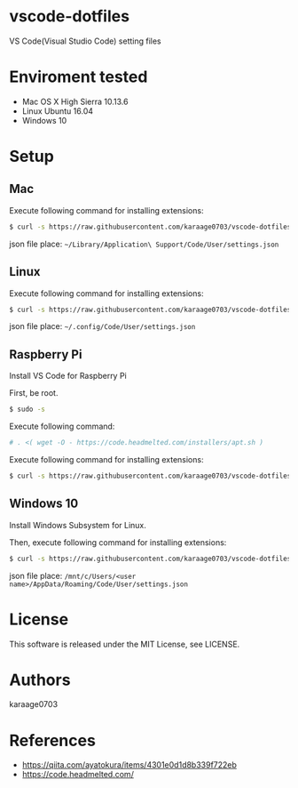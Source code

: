 # vscode-dotfiles

VS Code(Visual Studio Code) setting files

# Enviroment tested

- Mac OS X High Sierra 10.13.6
- Linux Ubuntu 16.04
- Windows 10

# Setup

## Mac
Execute following command for installing extensions:

```sh
$ curl -s https://raw.githubusercontent.com/karaage0703/vscode-dotfiles/master/install-vscode-extensions.sh | /bin/bash
```

json file place: `~/Library/Application\ Support/Code/User/settings.json`

## Linux
Execute following command for installing extensions:

```sh
$ curl -s https://raw.githubusercontent.com/karaage0703/vscode-dotfiles/master/install-vscode-extensions.sh | /bin/bash
```

json file place: `~/.config/Code/User/settings.json`


## Raspberry Pi
Install VS Code for Raspberry Pi

First, be root.

```sh
$ sudo -s
```

Execute following command:

```sh
# . <( wget -O - https://code.headmelted.com/installers/apt.sh )
```

Execute following command for installing extensions:

```sh
$ curl -s https://raw.githubusercontent.com/karaage0703/vscode-dotfiles/master/install-vscode-extensions-pi.sh | /bin/bash
```

## Windows 10

Install Windows Subsystem for Linux.

Then, execute following command for installing extensions:

```sh
$ curl -s https://raw.githubusercontent.com/karaage0703/vscode-dotfiles/master/install-vscode-extensions.sh | /bin/bash
```

json file place: `/mnt/c/Users/<user name>/AppData/Roaming/Code/User/settings.json`

# License

This software is released under the MIT License, see LICENSE.

# Authors

karaage0703

# References

- https://qiita.com/ayatokura/items/4301e0d1d8b339f722eb
- https://code.headmelted.com/
